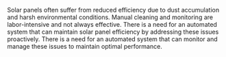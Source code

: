 Solar panels often suffer from reduced efficiency due to dust accumulation and harsh 
environmental conditions. Manual cleaning and monitoring are labor-intensive and not always 
effective. There is a need for an automated system that can maintain solar panel efficiency by 
addressing these issues proactively. There is a need for an automated system that can monitor 
and manage these issues to maintain optimal performance.
